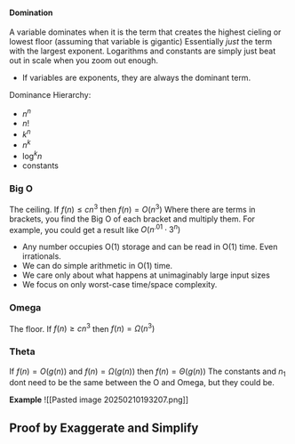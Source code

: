 
#### Domination
A variable dominates when it is the term that creates the highest cieling or lowest floor (assuming that variable is gigantic)
Essentially *just* the term with the largest exponent. Logarithms and constants are simply just beat out in scale when you zoom out enough. 
- If variables are exponents, they are always the dominant term. 

Dominance Hierarchy:
- $n^n$
- $n!$
- $k^n$
- $n^k$
- $\log^k n$
- constants

### Big O
The ceiling.
If $f(n) \leq cn^3$ then $f(n) = O(n^3)$
Where there are terms in brackets, you find the Big O of each bracket and multiply them. For example, you could get a result like $O(n^.01 \cdot 3^n)$

- Any number occupies O(1) storage and can be read in O(1) time. Even irrationals.
- We can do simple arithmetic in O(1) time. 
- We care only about what happens at unimaginably large input sizes
- We focus on only worst-case time/space complexity.
### Omega
The floor.
If $f(n) \geq cn^3$ then $f(n) = \Omega(n^3)$

### Theta

If $f(n) =O(g(n))$ and $f(n) =\Omega(g(n))$ then $f(n) =\Theta(g(n))$
The constants and $n_1$ dont need to be the same between the O and Omega, but they could be. 

**Example**
![[Pasted image 20250210193207.png]]


## Proof by Exaggerate and Simplify
